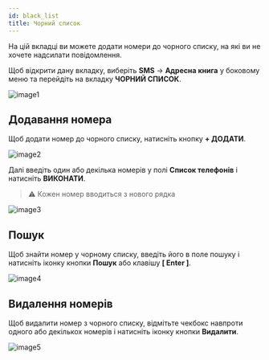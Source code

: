 ```yaml
---
id: black_list
title: Чорний список
---
```


На цій вкладці ви можете додати номери до чорного списку, на які ви не хочете надсилати повідомлення.

Щоб відкрити дану вкладку, виберіть **SMS** → **Адресна книга** у боковому меню та перейдіть на вкладку **ЧОРНИЙ СПИСОК**.

![image1](/img/uk/client_address_book_black_list/image1.png)

## Додавання номера

Щоб додати номер до чорного списку, натисніть кнопку **+ ДОДАТИ**.

![image2](/img/uk/client_address_book_black_list/image2.png)

Далі введіть один або декілька номерів у полі **Список телефонів** і натисніть **ВИКОНАТИ**.

> :warning: Кожен номер вводиться з нового рядка

![image3](/img/uk/client_address_book_black_list/image3.png)

## Пошук

Щоб знайти номер у чорному списку, введіть його в поле пошуку і натисніть іконку кнопки **Пошук** або клавішу **[ Enter ]**.

![image4](/img/uk/client_address_book_black_list/image4.png)

## Видалення номерів

Щоб видалити номер з чорного списку, відмітьте чекбокс навпроти одного або декількох номерів і натисніть іконку кнопки **Видалити**.

![image5](/img/uk/client_address_book_black_list/image5.png)
